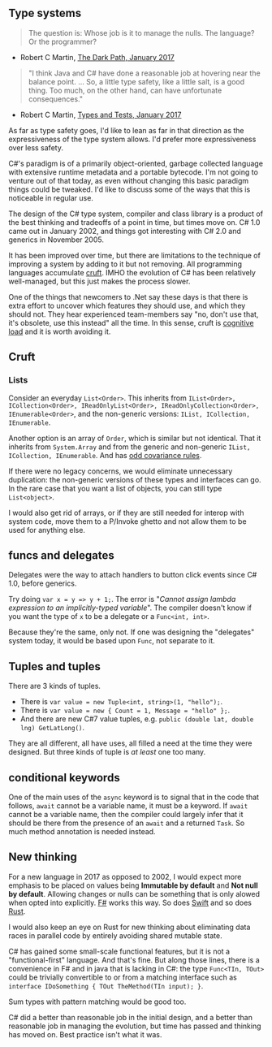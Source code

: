 ## Type systems

> The question is: Whose job is it to manage the nulls. The language? Or the programmer?
- Robert C Martin, [The Dark Path, January 2017](http://blog.cleancoder.com/uncle-bob/2017/01/11/TheDarkPath.html)

> "I think Java and C# have done a reasonable job at hovering near the balance point. ... So, a little type safety, like a little salt, is a good thing. Too much, on the other hand, can have unfortunate consequences."
- Robert C Martin, [Types and Tests, January 2017](http://blog.cleancoder.com/uncle-bob/2017/01/13/TypesAndTests.html)

As far as type safety goes, I'd like to lean as far in that direction as the expressiveness of the type system allows. I'd prefer more expressiveness over less safety.

C#'s paradigm is of a primarily object-oriented, garbage collected language with extensive runtime metadata and a portable bytecode. I'm not going to venture out of that today, as even without changing this basic paradigm things could be tweaked. I'd like to discuss some of the ways that this is noticeable in regular use.


The design of the C# type system, compiler and class library is a product of the best thinking and tradeoffs of a point in time, but times move on. C# 1.0 came out in January 2002, and things got interesting with C# 2.0 and generics in November 2005.

It has been improved over time, but there are limitations to the technique of improving a system by adding to it but not removing. All programming languages accumulate [cruft](https://en.wikipedia.org/wiki/Cruft). IMHO the evolution of C# has been relatively well-managed, but this just makes the process slower.

One of the things that newcomers to .Net say these days is that there is extra effort to uncover which features they should use, and which they should not. They hear experienced team-members say "no, don't use that, it's obsolete, use this instead" all the time. In this sense, cruft is [cognitive load](https://en.wikipedia.org/wiki/Cognitive_load) and it is worth avoiding it.

## Cruft

### Lists

Consider an everyday `List<Order>`. This inherits from  `IList<Order>, ICollection<Order>, IReadOnlyList<Order>, IReadOnlyCollection<Order>, IEnumerable<Order>`, and the non-generic versions: `IList, ICollection, IEnumerable`.

Another option is an array of `Order`, which is similar but not identical. That it inherits from `System.Array` and from the generic and non-generic `IList, ICollection, IEnumerable`. And has [odd covariance rules](http://stackoverflow.com/q/4317459/5599).

If there were no legacy concerns, we would eliminate unnecessary duplication: the non-generic versions of these types and interfaces can go. In the rare case that you want a list of objects, you can still type `List<object>`. 

I would also get rid of arrays, or if they are still needed for interop with system code, move them to a P/Invoke ghetto and not allow them to be used for anything else.

## funcs and delegates

Delegates were the way to attach handlers to button click events since C# 1.0, before generics. 

Try doing `var x = y => y + 1;`. The error is "*Cannot assign lambda expression to an implicitly-typed variable*". The compiler doesn't know if you want the type of `x` to be a delegate or a `Func<int, int>`. 

Because they're the same, only not. If one was designing the "delegates" system today, it would be based upon `Func`, not separate to it. 

## Tuples and tuples

There are 3 kinds of tuples. 

 * There is `var value = new Tuple<int, string>(1, "hello");`.
 * There is `var value = new { Count = 1, Message = "hello" };`. 
 * And there are new C#7 value tuples, e.g. `public (double lat, double lng) GetLatLong()`. 

They are all different, all have uses, all filled a need at the time they were designed. But three kinds of tuple is *at least* one too many.

## conditional keywords

One of the main uses of the `async` keyword is to signal that in the code that follows, `await` cannot be a variable name, it must be a keyword. If `await` cannot be a variable name, then the compiler could largely infer that it should be there from the presence of an `await` and a returned `Task`. So much method annotation is needed instead.


## New thinking

For a new language in 2017 as opposed to 2002, I would expect more emphasis to be placed on values being **Immutable by default** and **Not null by default**. Allowing changes or nulls can be something that is only alowed when opted into explicitly. [F#](http://fsharp.org/) works this way. So does [Swift](https://swift.org/) and so does [Rust](https://www.rust-lang.org).

I would also keep an eye on Rust for new thinking about eliminating data races in parallel code by entirely avoiding shared mutable state.

C# has gained some small-scale functional features, but it is not a "functional-first" language. And that's fine. But along those lines, there is a convenience in F# and in java that is lacking in C#: the type `Func<TIn, TOut>` could be trivially convertible to or from a matching interface such as `interface IDoSomething { TOut TheMethod(TIn input); }`.

Sum types with pattern matching would be good too.

C# did a better than reasonable job in the initial design, and a better than reasonable job in managing the evolution, but time has passed and thinking has moved on. Best practice isn't what it was.
